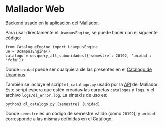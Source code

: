 # Mallador Web

Backend usado en la aplicación del [Mallador](https://users.dcc.uchile.cl/~gaflores/mallador).

Para usar directamente el `UcampusEngine`, se puede hacer con el siguiente código:
```
from CatalogueEngine import UcampusEngine
ue = UcampusEngine()
catalogo = ue.query_all_subunidades({'semestre': 20192, 'unidad': 'fcfm'})
```
Donde `unidad` puede ser cualquiera de las presentes en el [Catálogo de Ucampus](https://ucampus.uchile.cl/m/fcfm_catalogo/).

También se incluye el script `dl_catalogo.py` usado por la [API](https://users.dcc.uchile.cl/~gaflores/mallador/catalogo.php?semestre=20192&unidad=fcfm) del Mallador. Este script espera que estén creadas las carpetas `catalogos` y `logs`, y el archivo `logs/dl_error.log`. La sintaxis de uso es:
```
python3 dl_catalogo.py [semestre] [unidad]
```
Donde `semestre` es un código de semestre válido (como `20192`), y `unidad` corresponde a las mismas definidas en el Catálogo.
